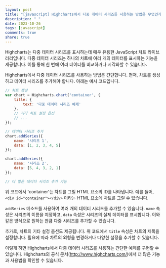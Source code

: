```yaml
---
layout: post
title: "[javascript] Highcharts에서 다중 데이터 시리즈를 사용하는 방법은 무엇인가요?"
description: " "
date: 2023-10-26
tags: [javascript]
comments: true
share: true
---
```


Highcharts는 다중 데이터 시리즈를 표시하는데 매우 유용한 JavaScript 차트 라이브러리입니다. 다중 데이터 시리즈는 하나의 차트에 여러 개의 데이터를 표시하는 기능을 제공합니다. 이를 통해 한 번에 여러 데이터를 비교하거나 시각화할 수 있습니다.

Highcharts에서 다중 데이터 시리즈를 사용하는 방법은 간단합니다. 먼저, 차트를 생성하고 데이터 시리즈를 추가해야 합니다. 아래는 예시 코드입니다.

```javascript
// 차트 생성
var chart = Highcharts.chart('container', {
    title: {
        text: '다중 데이터 시리즈 예제'
    },
    // 기타 차트 설정 옵션
    // ...
});

// 데이터 시리즈 추가
chart.addSeries({
    name: '시리즈 1',
    data: [1, 2, 3, 4, 5]
});

chart.addSeries({
    name: '시리즈 2',
    data: [5, 4, 3, 2, 1]
});

// 더 많은 데이터 시리즈 추가 가능

```

위 코드에서 'container'는 차트를 그릴 HTML 요소의 ID를 나타냅니다. 예를 들어, `<div id="container"></div>` 이라는 HTML 요소에 차트를 그릴 수 있습니다.

`addSeries` 메소드를 사용하여 여러 개의 데이터 시리즈를 추가할 수 있습니다. `name` 속성은 시리즈의 이름을 지정하고, `data` 속성은 시리즈의 실제 데이터를 표시합니다. 이와 같은 방식으로 원하는 만큼 다중 시리즈를 추가할 수 있습니다.

추가로, 차트의 기타 설정 옵션도 제공됩니다. 위 코드에서 `title` 속성은 차트의 제목을 설정합니다. 필요에 따라 차트의 외형을 변경하거나 다양한 설정을 추가할 수 있습니다.

이렇게 하면 Highcharts에서 다중 데이터 시리즈를 사용하는 간단한 예제를 구현할 수 있습니다. Highcharts의 공식 문서(http://www.highcharts.com/)에서 더 많은 기능과 사용법을 확인할 수 있습니다.